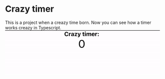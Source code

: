 # Crazy timer

This is a project when a creazy time born. Now you can see how a timer works creazy in Typescript.
![Demo](video.gif)


